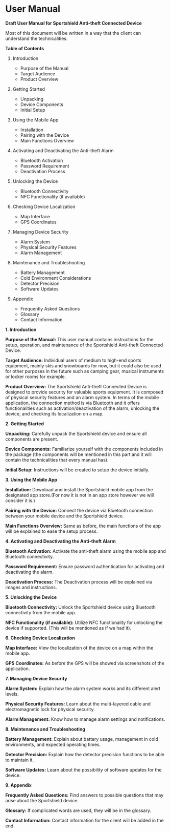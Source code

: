# User Manual


**Draft User Manual for Sportshield Anti-theft Connected Device**

Most of this document will be written in a way that the client can understand the technicalities.

**Table of Contents**

1. Introduction
   - Purpose of the Manual
   - Target Audience
   - Product Overview

2. Getting Started
   - Unpacking
   - Device Components
   - Initial Setup

3. Using the Mobile App
   - Installation
   - Pairing with the Device
   - Main Functions Overview

4. Activating and Deactivating the Anti-theft Alarm
   - Bluetooth Activation
   - Password Requirement
   - Deactivation Process

5. Unlocking the Device
   - Bluetooth Connectivity
   - NFC Functionality (if available)

6. Checking Device Localization
   - Map Interface
   - GPS Coordinates

7. Managing Device Security
   - Alarm System
   - Physical Security Features
   - Alarm Management

8. Maintenance and Troubleshooting
   - Battery Management
   - Cold Environment Considerations
   - Detector Precision
   - Software Updates

9. Appendix
   - Frequently Asked Questions
   - Glossary
   - Contact Information

**1. Introduction**

**Purpose of the Manual:** This user manual contains instructions for the setup, operation, and maintenance of the Sportshield Anti-theft Connected Device.

**Target Audience:** Individual users of medium to high-end sports equipment, mainly skis and snowboards for now, but it could also be used for other purposes in the future such as camping gear, musical instruments or locker rooms for example.

**Product Overview:** The Sportshield Anti-theft Connected Device is designed to provide security for valuable sports equipment. It is composed of physical security features and an alarm system. In terms of the mobile application, the connection method is via Bluetooth and it offers functionalities such as activation/deactivation of the alarm, unlocking the device, and checking its localization on a map.

**2. Getting Started**

**Unpacking:** Carefully unpack the Sportshield device and ensure all components are present.

**Device Components:** Familiarize yourself with the components included in the package (the components will be mentioned in this part and it will contain the technicalities that every manual has).

**Initial Setup:** Instructions will be created to setup the device initially.

**3. Using the Mobile App**

**Installation:** Download and install the Sportshield mobile app from the designated app store.(For now it is not in an app store however we will consider it is.)

**Pairing with the Device:** Connect the device via Bluetooth connection between your mobile device and the Sportshield device.

**Main Functions Overview:** Same as before, the main functions of the app will be explained to ease the setup process.

**4. Activating and Deactivating the Anti-theft Alarm**

**Bluetooth Activation:** Activate the anti-theft alarm using the mobile app and Bluetooth connectivity.

**Password Requirement:** Ensure password authentication for activating and deactivating the alarm.

**Deactivation Process:** The Deactivation process will be explained via images and instructions.

**5. Unlocking the Device**

**Bluetooth Connectivity:** Unlock the Sportshield device using Bluetooth connectivity from the mobile app.

**NFC Functionality (if available):** Utilize NFC functionality for unlocking the device if supported. (This will be mentioned as if we had it).

**6. Checking Device Localization**

**Map Interface:** View the localization of the device on a map within the mobile app.

**GPS Coordinates:** As before the GPS will be showed via screenshots of the application.

**7. Managing Device Security**

**Alarm System:** Explain how the alarm system works and its different alert levels.

**Physical Security Features:** Learn about the multi-layered cable and electromagnetic lock for physical security.

**Alarm Management:** Know how to manage alarm settings and notifications.

**8. Maintenance and Troubleshooting**

**Battery Management:** Explain about battery usage, management in cold environments, and expected operating times.

**Detector Precision:** Explain how the detector precision functions to be able to maintain it.

**Software Updates:** Learn about the possibility of software updates for the device.

**9. Appendix**

**Frequently Asked Questions:** Find answers to possible questions that may arise about the Sportshield device.

**Glossary:** If complicated words are used, they will be in the glossary.

**Contact Information:** Contact information for the client will be added in the end.